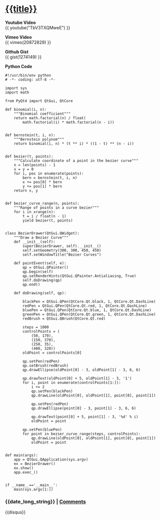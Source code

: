 <!--
title: Post example
date: 2012-10-16
abstract: Descripcion Post
-->
<h1><a href="{{url}}">{{title}}</a></h1>  

**Youtube Video**  
{{ youtube("TbV3TXQMweE") }}  

**Vimeo Video**  
{{ vimeo(20872829) }}  

**Github Gist**  
{{ gist(1274149) }}  

**Python Code**

    #!/usr/bin/env python
    # -*- coding: utf-8 -*-
    
    import sys
    import math
    
    from PyQt4 import QtGui, QtCore
    
    def binomial(i, n):
        """Binomial coefficient"""
        return math.factorial(n) / float(
            math.factorial(i) * math.factorial(n - i))
    
    
    def bernstein(t, i, n):
        """Bernstein polynom"""
        return binomial(i, n) * (t ** i) * ((1 - t) ** (n - i))
    
    
    def bezier(t, points):
        """Calculate coordinate of a point in the bezier curve"""
        n = len(points) - 1
        x = y = 0
        for i, pos in enumerate(points):
            bern = bernstein(t, i, n)
            x += pos[0] * bern
            y += pos[1] * bern
        return x, y
     
     
    def bezier_curve_range(n, points):
        """Range of points in a curve bezier"""
        for i in xrange(n):
            t = i / float(n - 1)
            yield bezier(t, points)
    
    
    class BezierDrawer(QtGui.QWidget):
        """Draw a Bezier Curve"""
        def __init__(self):
            super(BezierDrawer, self).__init__()
            self.setGeometry(300, 300, 450, 450)
            self.setWindowTitle("Bezier Curves")
        
        def paintEvent(self, e):
            qp = QtGui.QPainter()
            qp.begin(self)
            qp.setRenderHints(QtGui.QPainter.Antialiasing, True)
            self.doDrawing(qp)        
            qp.end()
        
        def doDrawing(self, qp):
            
            blackPen = QtGui.QPen(QtCore.Qt.black, 1, QtCore.Qt.DashLine)
            redPen = QtGui.QPen(QtCore.Qt.red, 1, QtCore.Qt.DashLine)
            bluePen = QtGui.QPen(QtCore.Qt.blue, 1, QtCore.Qt.DashLine)
            greenPen = QtGui.QPen(QtCore.Qt.green, 1, QtCore.Qt.DashLine)
            redBrush = QtGui.QBrush(QtCore.Qt.red)
            
            steps = 1000
            controlPoints = (
                (50, 170), 
                (150, 370), 
                (250, 35), 
                (400, 320))
            oldPoint = controlPoints[0]
            
            qp.setPen(redPen)
            qp.setBrush(redBrush)
            qp.drawEllipse(oldPoint[0] - 3, oldPoint[1] - 3, 6, 6)
            
            qp.drawText(oldPoint[0] + 5, oldPoint[1] - 3, '1')
            for i, point in enumerate(controlPoints[1:]):
                i += 2
                qp.setPen(blackPen)
                qp.drawLine(oldPoint[0], oldPoint[1], point[0], point[1])
                
                qp.setPen(redPen)
                qp.drawEllipse(point[0] - 3, point[1] - 3, 6, 6)
                
                qp.drawText(point[0] + 5, point[1] - 3, '%d' % i)
                oldPoint = point
            
            qp.setPen(bluePen)
            for point in bezier_curve_range(steps, controlPoints):
                qp.drawLine(oldPoint[0], oldPoint[1], point[0], point[1])
                oldPoint = point
    
    
    def main(args):
        app = QtGui.QApplication(sys.argv)
        ex = BezierDrawer()
        ex.show()
        app.exec_()
    
    
    if __name__=='__main__':
        main(sys.argv[1:])

### {{date_long_string}} | <a href="{{url}}#disqus_thread">Comments</a>
{{disqus}}
